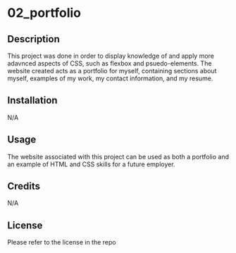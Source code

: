 # 02_portfolio

## Description

This project was done in order to display knowledge of and apply more adavnced aspects of CSS, such
as flexbox and psuedo-elements. The website created acts as a portfolio for myself,
containing sections about myself, examples of my work, my contact information, and my resume.

## Installation

N/A

## Usage

The website associated with this project can be used as both a portfolio and an example of
HTML and CSS skills for a future employer.

## Credits

N/A

## License

Please refer to the license in the repo